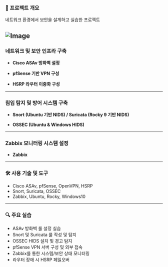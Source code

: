 ### 📌 프로젝트 개요
네트워크 환경에서 보안을 설계하고 실습한 프로젝트

![Image](https://github.com/user-attachments/assets/3454b6db-1962-400d-9620-32073736f2ad)
---

### 네트워크 및 보안 인프라 구축

- **Cisco ASAv 방화벽 설정**

- **pfSense 기반 VPN 구성**

- **HSRP 라우터 이중화 구성**

---

### 침입 탐지 및 방어 시스템 구축

- **Snort (Ubuntu 기반 NIDS) / Suricata (Rocky 9 기반 NIDS)**

- **OSSEC (Ubuntu & Windows HIDS)**

---

### Zabbix 모니터링 시스템 설정

- **Zabbix**

---

### 🛠 사용 기술 및 도구

- Cisco ASAv, pfSense, OpenVPN, HSRP
- Snort, Suricata, OSSEC
- Zabbix, Ubuntu, Rocky, Windows10

---

### 🔍 주요 실습

- ASAv 방화벽 룰 설정 실습
- Snort 및 Suricata 룰 작성 및 탐지
- OSSEC HIDS 설치 및 경고 탐지
- pfSense VPN 서버 구성 및 외부 접속
- Zabbix를 통한 시스템/보안 상태 모니터링
- 라우터 장애 시 HSRP 페일오버
